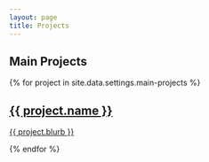 ```yaml
---
layout: page
title: Projects
---
```

<section>
  <h1>Main Projects</h1>
  <div class="project-container">
    {% for project in site.data.settings.main-projects %}
      <a href="{{ site.github.url }}/{{ project.file }}">
            <h2>{{ project.name }}</h2>
            <p>{{ project.blurb }}</p>
      </a>
    {% endfor %}
  </div>
</section>
<!--
<section>
  <h1>Side Projects</h1>
  <div class="project-container">
    {% for project in site.data.settings.side-projects %}
      <a href="{{ site.github.url }}/{{ project.file }}">
            <h2>{{ project.name }}</h2>
            <p>{{ project.blurb }}</p>
      </a>
    {% endfor %}
  </div>
</section>
-->
